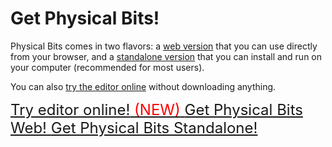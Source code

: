 # Get Physical Bits!

Physical Bits comes in two flavors: a [web version](./WEB.md) that you can use directly from your browser, and a [standalone version](./STANDALONE.md) that you can install and run on your computer (recommended for most users). 

You can also [try the editor online](http://gira.github.io/PhysicalBits/demo) without downloading anything.

<a class="btn btn-large" href="http://gira.github.io/PhysicalBits/demo" type="button" style="font-size: x-large;">
  <i class="fa fa-globe mr-2" style="font-size: inherit;"></i>
  <span class="mr-2">Try editor online!</span>
  <span style="color:red">(NEW)</span> 
</a>

<a class="btn btn-large" href="./WEB.html" type="button" style="font-size: x-large;">
  <i class="fa fa-download mr-2" style="font-size: inherit;"></i>
  <span>Get Physical Bits Web!</span>
</a>

<a class="btn btn-large" href="./STANDALONE.html" type="button" style="font-size: x-large;">
  <i class="fa fa-download mr-2" style="font-size: inherit;"></i>
  <span>Get Physical Bits Standalone!</span>
</a>
